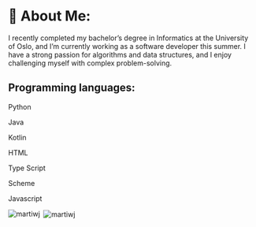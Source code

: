 # 💫 About Me:
I recently completed my bachelor’s degree in Informatics at the University of Oslo, and I’m currently working as a software developer this summer. I have a strong passion for algorithms and data structures, and I enjoy challenging myself with complex problem-solving.

## Programming languages:

Python

Java

Kotlin

HTML

Type Script

Scheme

Javascript

<p><img align="left" src="https://github-readme-stats.vercel.app/api/top-langs?username=martiwj&show_icons=true&locale=en&layout=compact" alt="martiwj" /></p>

<p>&nbsp;<img align="center" src="https://github-readme-stats.vercel.app/api?username=martiwj&show_icons=true&locale=en" alt="martiwj" /></p>

